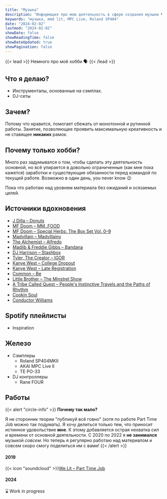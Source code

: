 ```yaml
---
title: "Музыка"
description: "Информация про мою деятельность в сфере создания музыки 🗣️"
keywords: "музыка, mmd lit, MPC Live, Roland SP404"
date: "2024-02-02"
lastmod: "2024-02-02"
showDate: false
showReadingTime: false
showDateUpdated: true
showPagination: false
---
```


{{< lead >}}
Немного про моё хобби 🗣️
{{< /lead >}}

## Что я делаю?

* Инструменталы, основанные на сэмплах. 
* DJ-сеты

## Зачем?

Потому что нравится, помогает сбежать от монотонной и рутинной работы. Занятие, позволяющее проявить максимальную креативность и не ставящее **никаких** рамок.

## Почему только хобби?

Много раз задумывался о том, чтобы сделать эту деятельность основной, но всё упирается в довольно ограниченные (как мне пока кажется) заработки и существующие обязанности перед командой по текущей работе. Возможно в один день, you never know 😉 

Пока что работаю над уровнем материала без ожиданий и осязаемых целей.

## Источники вдохновения

* [J Dilla – Donuts](https://open.spotify.com/album/5fMlysqhFE0itGn4KezMBW)
* [MF Doom – MM..FOOD](https://open.spotify.com/album/1UcS2nqUhxrZjrBZ3tHk2N)
* [MF Doom – Special Herbs: The Box Set Vol. 0–9](https://open.spotify.com/album/3QiZaIVgSMuznmUNLPMG8t?si=-hiIC867Qoqpk0b1Q03KtQ)
* [Madvillain – Madvillainy](https://open.spotify.com/album/19bQiwEKhXUBJWY6oV3KZk)
* [The Alchemist – Alfredo](https://open.spotify.com/album/3znl1qe13kyjQv7KcR685N)
* [Madlib & Freddie Gibbs – Bandana](https://open.spotify.com/album/31KbO7WnDp2AjPdmRTJzdf)
* [DJ Harrison – Stashbox](https://open.spotify.com/album/4hJRgwMWIVe3Vyd3qLivRY)
* [Tyler, The Creator – IGOR](https://open.spotify.com/album/5zi7WsKlIiUXv09tbGLKsE)
* [Kanye West – College Dropout](https://open.spotify.com/album/4Uv86qWpGTxf7fU7lG5X6F)
* [Kanye West – Late Registration](https://open.spotify.com/album/5ll74bqtkcXlKE7wwkMq4g)
* [Common – Be](https://open.spotify.com/album/2UuvBxV56QWWj2uviGS0up)
* [Little Brother – The Minstrel Show](https://open.spotify.com/album/4sk7zSzYdcIetF6t6vO8Rx)
* [A Tribe Called Quest – People's Instinctive Travels and the Paths of Rhythm](https://open.spotify.com/album/3kV0i1qqudjf0PGawJ4jck)
* [Cookin Soul](https://www.youtube.com/channel/UCaFYkTAL8ykusTQR6FrZLfg)
* [Conductor Williams](https://www.youtube.com/@ConductorWilliams)


## Spotify плейлисты

* Inspiration


## Железо

* Сэмплеры
    * Roland SP404MKII
    * AKAI MPC Live II
    * TE PO-33
* DJ контроллеры
    * Rane FOUR

## Работы

{{< alert "circle-info" >}}
**Почему так мало?**

Я не сторонник теории "публикуй всё говно" (хотя по работе Part Time Job можно так подумать). Я хочу делиться только тем, что приносит истинное удовольствие **мне**. К этому добавляется острая нехватка сил и времени от основной деятельности. С 2020 по 2022 я **не занимался** музыкой *совсем*. Но теперь я регулярно работаю над материалом и совсем скоро смогу поделиться им с вами!
{{< /alert >}}

#### 2019
{{< icon "soundcloud" >}}[We Lit – Part Time Job](https://soundcloud.com/welitsound/sets/part-time-job)

#### 2024
⌛️ Work in progress